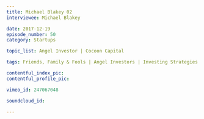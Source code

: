 ```yaml
---
title: Michael Blakey 02
interviewee: Michael Blakey

date: 2017-12-19
episode_number: 50
category: Startups

topic_list: Angel Investor | Cocoon Capital

tags: Friends, Family & Fools | Angel Investors | Investing Strategies

contentful_index_pic:
contentful_profile_pic:

vimeo_id: 247067048

soundcloud_id:

---
```

